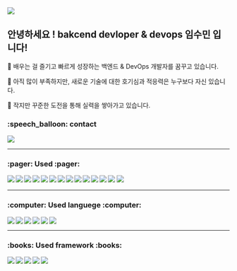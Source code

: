 <img src="https://capsule-render.vercel.app/api?type=waving&color=0:84fab0,100:8fd3f4&height=200&section=header&text=Soomin's%20github&descSize=25&fontSize=55&fontAlignY=30&descAlignY=50&animation=fadeIn"/>
<h2 align = left>안녕하세요 ! bakcend devloper & devops 임수민 입니다!</h2>
<p align = left>👋 배우는 걸 즐기고 빠르게 성장하는 백엔드 & DevOps 개발자를 꿈꾸고 있습니다.</p> 
<p align = left>🌱 아직 많이 부족하지만, 새로운 기술에 대한 호기심과 적응력은 누구보다 자신 있습니다.</p> 
<p align = left>🚀 작지만 꾸준한 도전을 통해 실력을 쌓아가고 있습니다.</p> 
<h3>:speech_balloon: contact</h3><a href="https://instagram.com/1m_daun"><img src="https://img.shields.io/badge/instagram-d62976?style=badge&logo=Instagram&logoColor=white"/></a>
<hr />
<h3>:pager: Used :pager:</h3>
<img src="https://img.shields.io/badge/chatGPT-74aa9c?style=for-the-badge&logo=openai&logoColor=white"align='left'>
<img src="https://img.shields.io/badge/github_copilot-8957E5?style=for-the-badge&logo=github-copilot&logoColor=white"align='left'>
<img src="https://img.shields.io/badge/Arc-000000?style=for-the-badge&logo=arc&logoColor=white"align='left'>
<img src="https://img.shields.io/badge/figma-%23F24E1E.svg?style=for-the-badge&logo=figma&logoColor=white"align='left'>
<img src="https://img.shields.io/badge/Visual%20Studio%20Code-0078d7.svg?style=for-the-badge&logo=visual-studio-code&logoColor=white"align='left'>
<img src="https://img.shields.io/badge/Visual%20Studio-5C2D91.svg?style=for-the-badge&logo=visual-studio&logoColor=white">
<img src="https://img.shields.io/badge/IntelliJIDEA-000000.svg?style=for-the-badge&logo=intellij-idea&logoColor=white"align='left'>
<img src="https://img.shields.io/badge/VIM-%2311AB00.svg?style=for-the-badge&logo=vim&logoColor=white" align='left'>
<img src="https://img.shields.io/badge/Kali-268BEE?style=for-the-badge&logo=kalilinux&logoColor=white" align='left'>
<img src="https://img.shields.io/badge/Linux-FCC624?style=for-the-badge&logo=linux&logoColor=black" align='left'>
<img src="https://img.shields.io/badge/AWS-%23FF9900.svg?style=for-the-badge&logo=amazon-aws&logoColor=white" align='left'>
<img src="https://img.shields.io/badge/docker-%230db7ed.svg?style=for-the-badge&logo=docker&logoColor=white" align='left'>
<img src="https://img.shields.io/badge/proxmox-proxmox?style=for-the-badge&logo=proxmox&logoColor=%23E57000&labelColor=%232b2a33&color=%232b2a33" align='left'>
<img src="https://img.shields.io/badge/azure-%230072C6.svg?style=for-the-badge&logo=microsoftazure&logoColor=white" >
<hr />
<h3>:computer: Used languege :computer:</h3>
<img src="https://img.shields.io/badge/c-%2300599C.svg?style=for-the-badge&logo=c&logoColor=white" align='left'>
<img src="https://img.shields.io/badge/python-3670A0?style=for-the-badge&logo=python&logoColor=ffdd54" align='left'>
<img src="https://img.shields.io/badge/javascript-%23323330.svg?style=for-the-badge&logo=javascript&logoColor=%23F7DF1E" align='left'>
<img src="https://img.shields.io/badge/java-%23ED8B00.svg?style=for-the-badge&logo=openjdk&logoColor=white" align='left'>
<img src="https://img.shields.io/badge/html5-%23E34F26.svg?style=for-the-badge&logo=html5&logoColor=white" align='left'>
<img src="https://img.shields.io/badge/css3-%231572B6.svg?style=for-the-badge&logo=css3&logoColor=white">
<hr />
<h3>:books: Used framework :books:</h3>
<img src="https://img.shields.io/badge/flask-%23000.svg?style=for-the-badge&logo=flask&logoColor=white" align='left'>
<img src="https://img.shields.io/badge/node.js-6DA55F?style=for-the-badge&logo=node.js&logoColor=white" align='left'>
<img src="https://img.shields.io/badge/django-%23092E20.svg?style=for-the-badge&logo=django&logoColor=white" align='left'>
<img src="https://img.shields.io/badge/NODEMON-%23323330.svg?style=for-the-badge&logo=nodemon&logoColor=%BBDEAD" align='left'>
<img src="https://img.shields.io/badge/astro-%232C2052.svg?style=for-the-badge&logo=astro&logoColor=white" align='left'>
